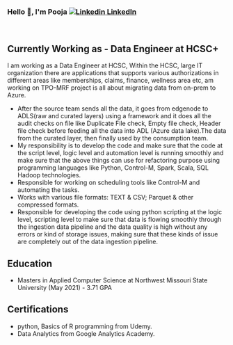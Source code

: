 ### Hello 👋, I'm Pooja [![Linkedin](https://i.stack.imgur.com/gVE0j.png) LinkedIn]([https://www.linkedin.com/in/pooja-g-0ba459224/])
&nbsp;

## Currently Working as - Data Engineer at HCSC+
I am working as a Data Engineer at HCSC, Within the HCSC, large IT organization there are applications that supports various authorizations in different areas like memberships, claims, finance, wellness area etc, am working on TPO-MRF project is all about migrating data from on-prem to Azure.
- After the source team sends all the data, it goes from edgenode to ADLS(raw and curated layers) using a framework and it does all the audit checks on file like Duplicate File check, Empty file check, Header file check before feeding all the data into ADL (Azure data lake).The data from the curated layer, then finally used by the consumption team. 
- My responsibility is to develop the code and make sure that the code at the script level, logic level and automation level is running smoothly and make sure that the above things can use for refactoring purpose using programming languages like Python, Control-M, Spark, Scala, SQL Hadoop technologies.
- Responsible for working on scheduling tools like Control-M and automating the tasks. 
- Works with various file formats:  TEXT & CSV; Parquet & other compressed formats.
- Responsible for developing the code using python scripting at the logic level, scripting level to make sure that data is flowing smoothly through the ingestion data pipeline and the data quality is high without any errors or kind of storage issues, making sure that these kinds of issue are completely out of the data ingestion pipeline.

## Education
- Masters in Applied Computer Science at Northwest Missouri State University (May 2021) - 3.71 GPA

## Certifications
- python, Basics of R programming from Udemy.
- Data Analytics from Google Analytics Academy.

